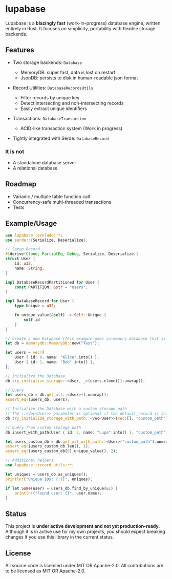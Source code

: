 # lupabase
Lupabase is a **blazingly fast** (work-in-progress) database engine, written entirely in Rust. It focuses on simplicity, portability with flexible storage backends.

## Features
- Two storage backends: `Database`
    - MemoryDB: super fast, data is lost on restart
    - JsonDB: persists to disk in human-readable json format

- Record Utilities: `DatabaseRecordsUtils`
    - Filter records by unique key
    - Detect intersecting and non-intersecting records
    - Easily extract unique identifiers

- Transactions: `DatabaseTransaction`
    - ACID-like transaction system (Work in progress)

- Tightly integrated with Serde: `DatabaseRecord`

### It is not
- A standalone database server
- A relational database

## Roadmap
- Variadic / multiple table function call
- Concurrency-safe multi-threaded transactions
- Tests


## Example/Usage
```rust 
use lupabase::prelude::*;
use serde::{Serialize, Deserialize};

// Setup Record
#[derive(Clone, PartialEq, Debug, Serialize, Deserialize)]
struct User {
    id: u32,
    name: String,
}

impl DatabaseRecordPartitioned for User {
    const PARTITION: &str = "users";
}

impl DatabaseRecord for User {
    type Unique = u32;

    fn unique_value(&self) -> Self::Unique {
        self.id
    }
}

// Create a new Database (This example uses in-memory database that is wiped on exit)
let db = memorydb::MemoryDB::new("Test");

let users = vec![
    User { id: 0, name: "Alice".into() },
    User { id: 1, name: "Bob".into() },
];

// Initialize the Database
db.try_initialize_storage::<User, _>(users.clone()).unwrap();

// Query
let users_db = db.get_all::<User>().unwrap();
assert_eq!(users_db, users);

// Initialize the Database with a custom storage path
// The ::<Vec<User>> parameter is optional if the default_record is inferable / not empty
db.try_initialize_storage_with_path::<Vec<User>>(vec![], "custom_path").unwrap();

// Query from custom storage path
db.insert_with_path(User { id: 2, name: "Lupa".into() }, "custom_path").unwrap();

let users_custom_db = db.get_all_with_path::<User>("custom_path").unwrap();
assert_eq!(users_custom_db.len(), 1);
assert_eq!(users_custom_db[0].unique_value(), 2);

// Additional helpers
use lupabase::record_utils::*;

let uniques = users_db.as_uniques();
println!("Unique IDs: {:?}", uniques);

if let Some(user) = users_db.find_by_unique(&1) {
    println!("Found user: {}", user.name);
}
```

## Status
This project is **under active development and not yet production-ready**. Although it is in active use for my own projects, you should expect breaking changes if you use this library in the current status.

## License
All source code is licensed under MIT OR Apache-2.0.
All contributions are to be licensed as MIT OR Apache-2.0.